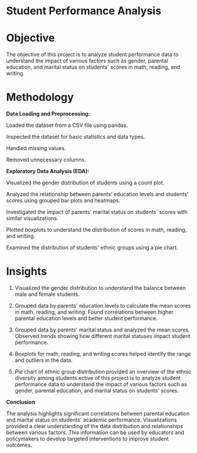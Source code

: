 # Student Performance Analysis

# Objective

The objective of this project is to analyze student performance data to understand the impact of various factors such as gender, parental education, and marital status on students' scores in math, reading, and writing.

# Methodology

**Data Loading and Preprocessing:**

Loaded the dataset from a CSV file using pandas.

Inspected the dataset for basic statistics and data types.

Handled missing values.

Removed unnecessary columns. 

**Exploratory Data Analysis (EDA):**

Visualized the gender distribution of students using a count plot.

Analyzed the relationship between parents' education levels and students' scores using grouped bar plots and heatmaps.

Investigated the impact of parents' marital status on students' scores with similar visualizations.

Plotted boxplots to understand the distribution of scores in math, reading, and writing.

Examined the distribution of students' ethnic groups using a pie chart.

# Insights

1. Visualized the gender distribution to understand the balance between male and female students.

2. Grouped data by parents' education levels to calculate the mean scores in math, reading, and writing.
Found correlations between higher parental education levels and better student performance.

3. Grouped data by parents' marital status and analyzed the mean scores.
Observed trends showing how different marital statuses impact student performance.

4. Boxplots for math, reading, and writing scores helped identify the range and outliers in the data.

5. Pie chart of ethnic group distribution provided an overview of the ethnic diversity among students.ective of this project is to analyze student performance data to understand the impact of various factors such as gender, parental education, and marital status on students' scores.

**Conclusion**

The analysis highlights significant correlations between parental education and marital status on students' academic performance. Visualizations provided a clear understanding of the data distribution and relationships between various factors. This information can be used by educators and policymakers to develop targeted interventions to improve student outcomes.
